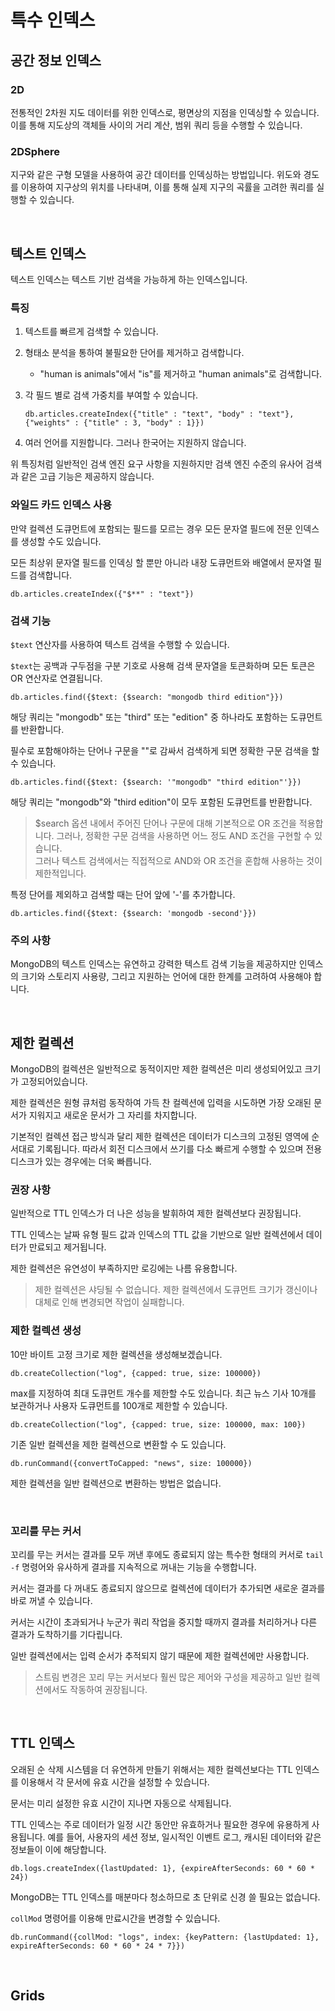 # 특수 인덱스

## 공간 정보 인덱스

### 2D

전통적인 2차원 지도 데이터를 위한 인덱스로, 평면상의 지점을 인덱싱할 수 있습니다. 이를 통해 지도상의 객체들 사이의 거리 계산, 범위 쿼리 등을 수행할 수 있습니다.

### 2DSphere

지구와 같은 구형 모델을 사용하여 공간 데이터를 인덱싱하는 방법입니다. 위도와 경도를 이용하여 지구상의 위치를 나타내며, 이를 통해 실제 지구의 곡률을 고려한 쿼리를 실행할 수 있습니다. 

<br>

## 텍스트 인덱스

텍스트 인덱스는 텍스트 기반 검색을 가능하게 하는 인덱스입니다.

### 특징

1. 텍스트를 빠르게 검색할 수 있습니다.


2. 형태소 분석을 통하여 불필요한 단어를 제거하고 검색합니다.
    - "human is animals"에서 "is"를 제거하고 "human animals"로 검색합니다.


3. 각 필드 별로 검색 가중치를 부여할 수 있습니다.

    ```shell
    db.articles.createIndex({"title" : "text", "body" : "text"}, {"weights" : {"title" : 3, "body" : 1}})
    ```

4. 여러 언어를 지원합니다. 그러나 한국어는 지원하지 않습니다.

위 특징처럼 일반적인 검색 엔진 요구 사항을 지원하지만 검색 엔진 수준의 유사어 검색과 같은 고급 기능은 제공하지 않습니다.

### 와일드 카드 인덱스 사용

만약 컬렉션 도큐먼트에 포함되는 필드를 모르는 경우 모든 문자열 필드에 전문 인덱스를 생성할 수도 있습니다. 

모든 최상위 문자열 필드를 인덱싱 할 뿐만 아니라 내장 도큐먼트와 배열에서 문자열 필드를 검색합니다.

```shell
db.articles.createIndex({"$**" : "text"})
```

### 검색 기능

`$text` 연산자를 사용하여 텍스트 검색을 수행할 수 있습니다.

`$text`는 공백과 구두점을 구분 기호로 사용해 검색 문자열을 토큰화하며 모든 토큰은 OR 연산자로 연결됩니다.

```shell
db.articles.find({$text: {$search: "mongodb third edition"}})
```

해당 쿼리는 "mongodb" 또는 "third" 또는 "edition" 중 하나라도 포함하는 도큐먼트를 반환합니다.

필수로 포함해야하는 단어나 구문을 ""로 감싸서 검색하게 되면 정확한 구문 검색을 할 수 있습니다.

```shell
db.articles.find({$text: {$search: '"mongodb" "third edition"'}})
```

해당 쿼리는 "mongodb"와 "third edition"이 모두 포함된 도큐먼트를 반환합니다.

> $search 옵션 내에서 주어진 단어나 구문에 대해 기본적으로 OR 조건을 적용합니다. 그러나, 정확한 구문 검색을 사용하면 어느 정도 AND 조건을 구현할 수 있습니다.   
> 그러나 텍스트 검색에서는 직접적으로 AND와 OR 조건을 혼합해 사용하는 것이 제한적입니다.

특정 단어를 제외하고 검색할 때는 단어 앞에 '-'를 추가합니다.

```shell
db.articles.find({$text: {$search: 'mongodb -second'}})
```

### 주의 사항

MongoDB의 텍스트 인덱스는 유연하고 강력한 텍스트 검색 기능을 제공하지만 인덱스의 크기와 스토리지 사용량, 그리고 지원하는 언어에 대한 한계를 고려하여 사용해야 합니다.

<br>

## 제한 컬렉션

MongoDB의 컬렉션은 일반적으로 동적이지만 제한 컬렉션은 미리 생성되어있고 크기가 고정되어있습니다.

제한 컬렉션은 원형 큐처럼 동작하여 가득 찬 컬렉션에 입력을 시도하면 가장 오래된 문서가 지워지고 새로운 문서가 그 자리를 차지합니다.

기본적인 컬렉션 접근 방식과 달리 제한 컬렉션은 데이터가 디스크의 고정된 영역에 순서대로 기록됩니다. 
따라서 회전 디스크에서 쓰기를 다소 빠르게 수행할 수 있으며 전용 디스크가 있는 경우에는 더욱 빠릅니다.

### 권장 사항

일반적으로 TTL 인덱스가 더 나은 성능을 발휘하여 제한 컬렉션보다 권장됩니다.

TTL 인덱스는 날짜 유형 필드 값과 인덱스의 TTL 값을 기반으로 일반 컬렉션에서 데이터가 만료되고 제거됩니다.

제한 컬렉션은 유연성이 부족하지만 로깅에는 나름 유용합니다.

> 제한 컬렉션은 샤딩될 수 없습니다. 제한 컬렉션에서 도큐먼트 크기가 갱신이나 대체로 인해 변경되면 작업이 실패합니다.

### 제한 컬렉션 생성

10만 바이트 고정 크기로 제한 컬렉션을 생성해보겠습니다.

```shell
db.createCollection("log", {capped: true, size: 100000}) 
```

max를 지정하여 최대 도큐먼트 개수를 제한할 수도 있습니다. 최근 뉴스 기사 10개를 보관하거나 사용자 도큐먼트를 100개로 제한할 수 있습니다.

```shell
db.createCollection("log", {capped: true, size: 100000, max: 100})
```

기존 일반 컬렉션을 제한 컬렉션으로 변환할 수 도 있습니다. 

```shell
db.runCommand({convertToCapped: "news", size: 100000})
```

제한 컬렉션을 일반 컬렉션으로 변환하는 방법은 없습니다.

<br>

### 꼬리를 무는 커서

꼬리를 무는 커서는 결과를 모두 꺼낸 후에도 종료되지 않는 특수한 형태의 커서로 `tail -f` 명령어와 유사하게 결과를 지속적으로 꺼내는 기능을 수행합니다.

커서는 결과를 다 꺼내도 종료되지 않으므로 컬렉션에 데이터가 추가되면 새로운 결과를 바로 꺼낼 수 있습니다. 

커서는 시간이 초과되거나 누군가 쿼리 작업을 중지할 때까지 결과를 처리하거나 다른 결과가 도착하기를 기다립니다.

일반 컬렉션에서는 입력 순서가 추적되지 않기 때문에 제한 컬렉션에만 사용합니다.

> 스트림 변경은 꼬리 무는 커서보다 훨씬 많은 제어와 구성을 제공하고 일반 컬렉션에서도 작동하여 권장됩니다.

<br>

## TTL 인덱스

오래된 순 삭제 시스템을 더 유연하게 만들기 위해서는 제한 컬렉션보다는 TTL 인덱스를 이용해서 각 문서에 유효 시간을 설정할 수 있습니다.

문서는 미리 설정한 유효 시간이 지나면 자동으로 삭제됩니다.

TTL 인덱스는 주로 데이터가 일정 시간 동안만 유효하거나 필요한 경우에 유용하게 사용됩니다. 
예를 들어, 사용자의 세션 정보, 일시적인 이벤트 로그, 캐시된 데이터와 같은 정보들이 이에 해당합니다.

```shell
db.logs.createIndex({lastUpdated: 1}, {expireAfterSeconds: 60 * 60 * 24}) 
```

MongoDB는 TTL 인덱스를 매분마다 청소하므로 초 단위로 신경 쓸 필요는 없습니다.

`collMod` 명령어를 이용해 만료시간을 변경할 수 있습니다.

```shell
db.runCommand({collMod: "logs", index: {keyPattern: {lastUpdated: 1}, expireAfterSeconds: 60 * 60 * 24 * 7}})
```

<br>

## Grids



